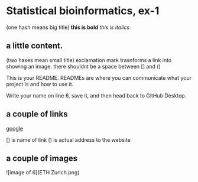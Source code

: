 # Statistical bioinformatics, ex-1 

(one hash means big title)
**this is bold**
_this is italics_

 
## a little content.
(two hases mean small title)
exclamation mark trasnforms a link into showing an image.
there shouldnt be a space between [] and ()

This is your README. READMEs are where you can communicate what your project is and how to use it.

Write your name on line 6, save it, and then head back to GitHub Desktop.
## a couple of links
[google](http://google.com)

[] is name of link
() is actual address to the website

## a couple of images
![image of 6](ETH Zurich.png)

